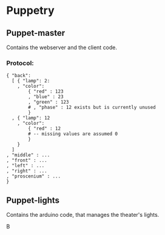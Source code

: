 # Puppetry

## Puppet-master

Contains the webserver and the client code.

### Protocol:

```
{ "back":
  [ { "lamp": 2:
    , "color":
        { "red" : 123
        , "blue" : 23
        , "green" : 123
        # , "phase" : 12 exists but is currently unused
        }
  , { "lamp": 12
    , "color":
        { "red" : 12
        # -- missing values are assumed 0
        }
    }
  ]
, "middle" : ...
, "front" : ...
, "left" : ...
, "right" : ...
, "proscenium" : ...
}
```


## Puppet-lights

Contains the arduino code, that manages the theater's lights.

B<index>
